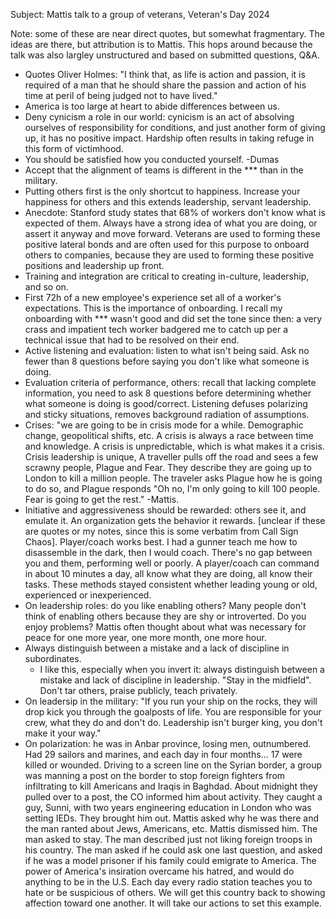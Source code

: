 Subject: Mattis talk to a group of veterans, Veteran's Day 2024

Note: some of these are near direct quotes, but somewhat fragmentary. The ideas are
there, but attribution is to Mattis. This hops around because the talk was also
largley unstructured and based on submitted questions, Q&A.

* Quotes Oliver Holmes: "I think that, as life is action and passion, it is
  required of a man that he should share the passion and action of his time at
  peril of being judged not to have lived."
* America is too large at heart to abide differences between us.
* Deny cynicism a role in our world: cynicism is an act of absolving ourselves
  of responsibility for conditions, and just another form of giving up, it has
  no positive impact. Hardship often results in taking refuge in this form of
  victimhood.
* You should be satisfied how you conducted yourself. -Dumas
* Accept that the alignment of teams is different in the *** than in the
  military.
* Putting others first is the only shortcut to happiness. Increase your
  happiness for others and this extends leadership, servant leadership.
* Anecdote: Stanford study states that 68% of workers don't know what is
  expected of them. Always have a strong idea of what you are doing, or assert
   it anyway and move forward. Veterans are used to forming these positive
   lateral bonds and are often used for this purpose to onboard others to
   companies, because they are used to forming these positive positions and
   leadership up front.
* Training and integration are critical to creating in-culture, leadership, and
  so on.
* First 72h of a new employee's experience set all of a worker's expectations.
  This is the importance of onboarding. I recall my onboarding with *** wasn't
  good and did set the tone since then: a very crass and impatient tech worker
  badgered me to catch up per a technical issue that had to be resolved on their
  end.
* Active listening and evaluation: listen to what isn't being said. Ask no fewer
  than 8 questions before saying you don't like what someone is doing.
* Evaluation criteria of performance, others: recall that lacking complete
  information, you need to ask 8 questions before determining whether what
  someone is doing is good/correct. Listening defuses polarizing and sticky
  situations, removes background radiation of assumptions.
* Crises: "we are going to be in crisis mode for a while. Demographic change,
  geopolitical shifts, etc. A crisis is always a race between time and
  knowledge. A crisis is unpredictable, which is what makes it a crisis. Crisis
  leadership is unique, A traveller pulls off the road and sees a few scrawny
  people, Plague and Fear. They describe they are going up to London to kill a
  million people. The traveler asks Plague how he is going to do so, and Plague
  responds "Oh no, I'm only going to kill 100 people. Fear is going to get the
  rest." -Mattis.
* Initiative and aggressiveness should be rewarded: others see it, and emulate
  it. An organization gets the behavior it rewards. [unclear if these are quotes
  or my notes, since this is some verbatim from Call Sign Chaos]. Player/coach
  works best. I had a gunner teach me how to disassemble in the dark, then I
  would coach. There's no gap between you and them, performing well or poorly. A
  player/coach can command in about 10 minutes a day, all know what they are
  doing, all know their tasks. These methods stayed consistent whether leading
  young or old, experienced or inexperienced.
* On leadership roles: do you like enabling others? Many people don't think of
  enabling others because they are shy or introverted. Do you enjoy problems?
  Mattis often thought about what was necessary for peace for one more year, one
  more month, one more hour.
* Always distinguish between a mistake and a lack of discipline in subordinates.
  * I like this, especially when you invert it: always distinguish between a
    mistake and lack of discipline in leadership. "Stay in the midfield". Don't
    tar others, praise publicly, teach privately.
* On leadersip in the military: "If you run your ship on the rocks, they will
  drop kick you through the goalposts of life. You are responsible for your
  crew, what they do and don't do. Leadership isn't burger king, you don't make
  it your way."
* On polarization: he was in Anbar province, losing men, outnumbered. Had 29
  sailors and marines, and each day in four months... 17 were killed or wounded.
  Driving to a screen line on the Syrian border, a group was manning a post on
  the border to stop foreign fighters from infiltrating to kill Americans and
  Iraqis in Baghdad. About midnight they pulled over to a post, the CO informed
  him about activity. They caught a guy, Sunni, with two years engineering
  education in London who was setting IEDs. They brought him out. Mattis asked
  why he was there and the man ranted about Jews, Americans, etc. Mattis
  dismissed him. The man asked to stay. The man described just not liking
  foreign troops in his country. The man asked if he could ask one last
  question, and asked if he was a model prisoner if his family could emigrate to
  America. The power of America's insiration overcame his hatred, and would do
  anything to be in the U.S. Each day every radio station teaches you to hate or
  be suspicious of others. We will get this country back to showing affection
  toward one another. It will take our actions to set this example.
